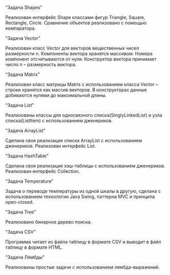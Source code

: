 “Задача Shapes”

Реализован интерфейс Shape классами фигур Triangle, Square, Rectangle, Circle. Сравнение объектов реализовано с помощью компаратора.

“Задача Vector”

Реализован класс Vector для векторов вещественных чисел размерности n. Компоненты вектора хранятся массивом. Номера компонент отсчитываются от нуля. Конструктор вектора принимает число n – размерность вектора. 

“Задача Matrix”

Реализован класс матрицы Matrix с использованием класса Vector – строки хранятся как массив векторов. В конструкторах данные добиваются нулями до максимальной длины.

“Задача List”

Реализованы классы для односвязного списка(SinglyLinkedList) и узла списка(ListItem) с использованием дженериков.

“Задача ArrayList”

Сделана своя реализация списка ArrayList<E> с использованием дженериков. Реализован интерфейс List<E>.

“Задача HashTable”

Сделана своя реализация хэш-таблицы с использованием дженериков. Реализован интерфейс Collection<E>.

“Задача Temperature”

Задача о переводе температуры из одной шкалы в другую, сделана с использованием технологии Java Swing, паттерна MVC и принципа open-closed. 

“Задача Tree”

Реализовано бинарное дерево поиска.

“Задача CSV”

Программа читает из файла таблицу в формате CSV и выводит в файл таблицу в формате HTML.

“Задача Лямбды”

Реализованы простые задачи с использованием лямбда-выражений.
